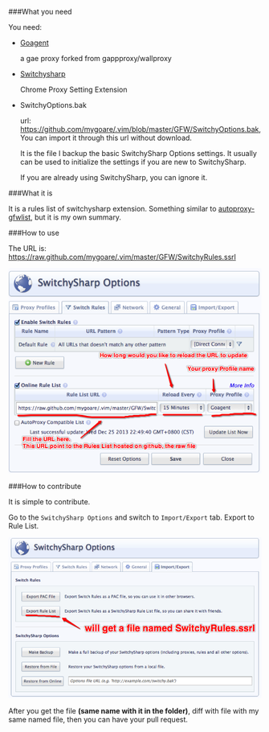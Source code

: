 ###What you need

You need:

* [Goagent](https://code.google.com/p/goagent/)

    a gae proxy forked from gappproxy/wallproxy

* [Switchysharp](https://code.google.com/p/switchysharp/)

    Chrome Proxy Setting Extension

* SwitchyOptions.bak

    url: https://github.com/mygoare/.vim/blob/master/GFW/SwitchyOptions.bak, You can import it through this url without download.

    It is the file I backup the basic SwitchySharp Options settings. It usually can be used to initialize the settings if you are new to SwitchySharp.

    If you are already using SwitchySharp, you can ignore it.

###What it is

It is a rules list of switchysharp extension. Something similar to [autoproxy-gfwlist](https://code.google.com/p/autoproxy-gfwlist/), but it is my own summary.

###How to use

The URL is: https://raw.github.com/mygoare/.vim/master/GFW/SwitchyRules.ssrl

![fill switchy rules list url](./fill_switchyrules.png)

###How to contribute

It is simple to contribute.

Go to the `SwitchySharp Options` and switch to `Import/Export` tab. Export to Rule List.

![export switchy rules list](./export_switchyrules.png)

After you get the file **\(same name with it in the folder\)**, diff with file with my same named file, then you can have your pull request.
